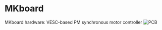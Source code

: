 # MKboard
 MKboard hardware: VESC-based PM synchronous motor controller
![PCB](https://user-images.githubusercontent.com/51490354/116312212-6ffd0b00-a7ac-11eb-819b-85742715115f.png)
